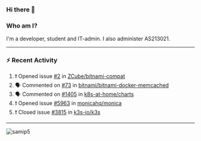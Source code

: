 ### Hi there 👋

### Who am I?
I'm a developer, student and IT-admin. I also administer AS213021.

---
### :zap: Recent Activity
<!--START_SECTION:activity-->
1. ❗️ Opened issue [#2](https://github.com/ZCube/bitnami-compat/issues/2) in [ZCube/bitnami-compat](https://github.com/ZCube/bitnami-compat)
2. 🗣 Commented on [#73](https://github.com/bitnami/bitnami-docker-memcached/issues/73) in [bitnami/bitnami-docker-memcached](https://github.com/bitnami/bitnami-docker-memcached)
3. 🗣 Commented on [#1405](https://github.com/k8s-at-home/charts/issues/1405) in [k8s-at-home/charts](https://github.com/k8s-at-home/charts)
4. ❗️ Opened issue [#5963](https://github.com/monicahq/monica/issues/5963) in [monicahq/monica](https://github.com/monicahq/monica)
5. ❗️ Closed issue [#3815](https://github.com/k3s-io/k3s/issues/3815) in [k3s-io/k3s](https://github.com/k3s-io/k3s)
<!--END_SECTION:activity-->
---

<img align="center" src="https://github-readme-stats.vercel.app/api?username=samip5&show_icons=true" alt="samip5" />
